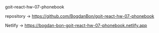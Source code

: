 goit-react-hw-07-phonebook

repository -> https://github.com/BogdanBon/goit-react-hw-07-phonebook

Netlify -> https://bogdan-bon-goit-react-hw-07-phonebook.netlify.app
